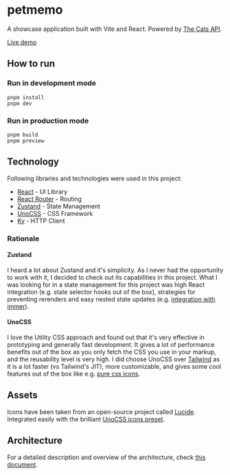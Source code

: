 # petmemo

A showcase application built with Vite and React. Powered by [The Cats API](https://thecatapi.com/).

[Live demo](https://petmemo-sarneeh.vercel.app/)

## How to run

### Run in development mode

```
pnpm install
pnpm dev
```

### Run in production mode

```
pnpm build
pnpm preview
```

## Technology

Following libraries and technologies were used in this project:

- [React](https://github.com/facebook/react) - UI Library
- [React Router](https://github.com/remix-run/react-router) - Routing
- [Zustand](https://github.com/pmndrs/zustand) - State Management
- [UnoCSS](https://github.com/unocss/unocss) - CSS Framework
- [Ky](https://github.com/sindresorhus/ky) - HTTP Client

### Rationale

#### Zustand

I heard a lot about Zustand and it's simplicity. As I never had the opportunity to work with it, I decided to check out its capabilities in this project. What I was looking for in a state management for this project was high React integration (e.g. state selector hooks out of the box), strategies for preventing rerenders and easy nested state updates (e.g. [integration with immer](https://github.com/pmndrs/zustand#sick-of-reducers-and-changing-nested-states-use-immer)).

#### UnoCSS

I love the Utility CSS approach and found out that it's very effective in prototyping and generally fast development. It gives a lot of performance benefits out of the box as you only fetch the CSS you use in your markup, and the reusability level is very high. I did choose UnoCSS over [Tailwind](https://tailwindcss.com/) as it is a lot faster (vs Tailwind's JIT), more customizable, and gives some cool features out of the box like e.g. [pure css icons](https://antfu.me/posts/icons-in-pure-css).

## Assets

Icons have been taken from an open-source project called [Lucide](https://lucide.dev/). Integrated easily with the brilliant [UnoCSS icons preset](https://unocss.dev/presets/icons).

## Architecture

For a detailed description and overview of the architecture, check [this document](https://www.craft.me/s/Qb7mtyIAi6s62S).